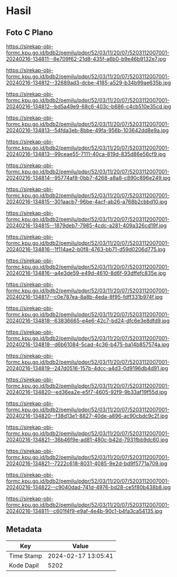 # Hasil

## Foto C Plano

https://sirekap-obj-formc.kpu.go.id/bdb2/pemilu/pdpr/52/03/11/20/07/5203112007001-20240216-134811--8e709f62-21d8-435f-a6b0-b9e46b9132e7.jpg

https://sirekap-obj-formc.kpu.go.id/bdb2/pemilu/pdpr/52/03/11/20/07/5203112007001-20240216-134812--32689ad3-dcbe-4185-a529-b34b99ae635b.jpg

https://sirekap-obj-formc.kpu.go.id/bdb2/pemilu/pdpr/52/03/11/20/07/5203112007001-20240216-134812--bd5a49e9-68c6-403c-b686-c4cb510e35cd.jpg

https://sirekap-obj-formc.kpu.go.id/bdb2/pemilu/pdpr/52/03/11/20/07/5203112007001-20240216-134813--54fda3eb-8bbe-49fa-956b-103642dd8e9a.jpg

https://sirekap-obj-formc.kpu.go.id/bdb2/pemilu/pdpr/52/03/11/20/07/5203112007001-20240216-134813--99ceae55-7111-40ca-819d-835d86e56cf9.jpg

https://sirekap-obj-formc.kpu.go.id/bdb2/pemilu/pdpr/52/03/11/20/07/5203112007001-20240216-134814--95774af8-0bb7-4268-a8a8-c890c896e249.jpg

https://sirekap-obj-formc.kpu.go.id/bdb2/pemilu/pdpr/52/03/11/20/07/5203112007001-20240216-134815--301aacb7-96be-4acf-ab26-a768b2cbbd10.jpg

https://sirekap-obj-formc.kpu.go.id/bdb2/pemilu/pdpr/52/03/11/20/07/5203112007001-20240216-134815--1879deb7-7985-4cdc-a281-409a326cd19f.jpg

https://sirekap-obj-formc.kpu.go.id/bdb2/pemilu/pdpr/52/03/11/20/07/5203112007001-20240216-134816--1f114ae2-b0f8-4763-bb71-d59d0206d775.jpg

https://sirekap-obj-formc.kpu.go.id/bdb2/pemilu/pdpr/52/03/11/20/07/5203112007001-20240216-134816--a4e3de59-e49d-4610-8d6f-93dffefc835e.jpg

https://sirekap-obj-formc.kpu.go.id/bdb2/pemilu/pdpr/52/03/11/20/07/5203112007001-20240216-134817--c0e787ea-8a8b-4eda-8f95-fdff331b974f.jpg

https://sirekap-obj-formc.kpu.go.id/bdb2/pemilu/pdpr/52/03/11/20/07/5203112007001-20240216-134818--63836665-e4e6-42c7-bd24-dfc6e3e8dfd9.jpg

https://sirekap-obj-formc.kpu.go.id/bdb2/pemilu/pdpr/52/03/11/20/07/5203112007001-20240216-134818--d6b61084-5cad-4c36-b475-ba14b857574a.jpg

https://sirekap-obj-formc.kpu.go.id/bdb2/pemilu/pdpr/52/03/11/20/07/5203112007001-20240216-134819--247d0516-157b-4dcc-a4d3-0d9196db4d91.jpg

https://sirekap-obj-formc.kpu.go.id/bdb2/pemilu/pdpr/52/03/11/20/07/5203112007001-20240216-134820--ed36ea2e-e5f7-4605-92f9-9b33af19f55d.jpg

https://sirekap-obj-formc.kpu.go.id/bdb2/pemilu/pdpr/52/03/11/20/07/5203112007001-20240216-134820--f38d13e1-8827-40de-a896-ac90cbdc9c2f.jpg

https://sirekap-obj-formc.kpu.go.id/bdb2/pemilu/pdpr/52/03/11/20/07/5203112007001-20240216-134821--36b46f9e-ad81-480c-b42d-7931fbb9dc60.jpg

https://sirekap-obj-formc.kpu.go.id/bdb2/pemilu/pdpr/52/03/11/20/07/5203112007001-20240216-134821--7222c618-8031-4085-9e2d-bd9f5771a709.jpg

https://sirekap-obj-formc.kpu.go.id/bdb2/pemilu/pdpr/52/03/11/20/07/5203112007001-20240216-134822--c9040dad-741d-4976-bd28-ce5f80b438b8.jpg

https://sirekap-obj-formc.kpu.go.id/bdb2/pemilu/pdpr/52/03/11/20/07/5203112007001-20240216-134811--c601f4f9-e9af-4e4b-90c1-b4fa3ca54135.jpg


## Metadata

| Key        | Value               |
| ---------- | ------------------- |
| Time Stamp | 2024-02-17 13:05:41 |
| Kode Dapil | 5202                |




